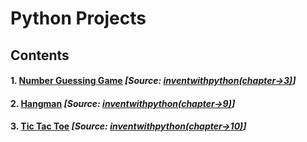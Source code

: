 # Python Projects #

## Contents ##
#### 1. [Number Guessing Game](https://github.com/akashdiphazra/Journey_to_Python/blob/main/Projects/Number%20Guessing%20Game/NumberGuessing.py) *[Source: [inventwithpython(chapter->3)](https://github.com/akashdiphazra/Journey_to_Python/blob/main/Projects/Number%20Guessing%20Game/NumberGuessing.py)]* 
#### 2. [Hangman]()  *[Source: [inventwithpython(chapter->9)](http://inventwithpython.com/chapter9.html)]* 
#### 3. [Tic Tac Toe](https://github.com/akashdiphazra/Journey_to_Python/blob/main/Projects/Tic%20Tac%20Toe/Tic_Tac_Toe.py)  *[Source: [inventwithpython(chapter->10)](https://inventwithpython.com/chapter10.html)]*

